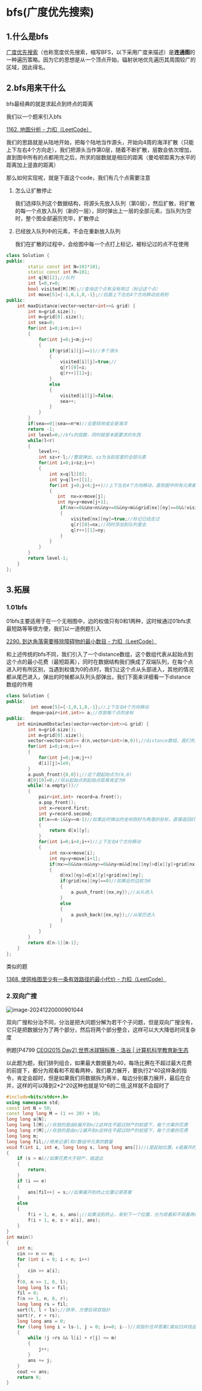 # bfs(广度优先搜索)

## 1.什么是bfs

[广度优先搜索](https://so.csdn.net/so/search?q=广度优先搜索&spm=1001.2101.3001.7020)（也称宽度优先搜索，缩写BFS，以下采用广度来描述）是**连通图**的一种遍历策略。因为它的思想是从一个顶点开始，辐射状地优先遍历其周围较广的区域，因此得名。

## 2.bfs用来干什么

bfs最经典的就是求起点到终点的距离

我们以一个题来引入bfs

[1162. 地图分析 - 力扣（LeetCode）](https://leetcode.cn/problems/as-far-from-land-as-possible/description/?envType=problem-list-v2&envId=breadth-first-search)

我们的思路就是从陆地开始，把每个陆地当作源头，开始向4周的海洋扩散（只能上下左右4个方向走），我们把源头当作第0层，随着不断扩散，层数会依次增加，直到图中所有的点都用完之后，所求的层数就是相应的距离（曼哈顿距离为水平的距离加上竖直的距离）

那么如何实现呢，就是下面这个code，我们有几个点需要注意

1. 怎么让扩散停止  

   我们选择队列这个数据结构，将源头先放入队列（第0层），然后扩散，将扩散的每一个点放入队列（新的一层），同时弹出上一层的全部元素，当队列为空时，整个图全部遍历完毕，扩散停止

2. 已经放入队列中的元素，不会在重新放入队列

   我们在扩散的过程中，会给图中每一个点打上标记，被标记过的点不在使用

```c++
class Solution {
public: 
        static const int N=101*101;
        static const int M=101;
        int q[N][2];//队列
        int l=0,r=0;
        bool visited[M][M];//查询这个点有没有用过（标记这个点）
        int move[5]={-1,0,1,0,-1};//后面上下左右4个方向移动会用到
public:
    int maxDistance(vector<vector<int>>& grid) {
        int n=grid.size();
        int m=grid[0].size();
        int sea=0;
        for(int i=0;i<n;i++)
        {
            for(int j=0;j<m;j++)
            {
                if(grid[i][j]==1)//多个源头
                {
                    visited[i][j]=true;//
                    q[r][0]=i;
                    q[r++][1]=j;
                }
                else
                {
                    visited[i][j]=false;
                    sea++;
                }
            }
        }
        if(sea==0||sea==n*m)//全是陆地或全是海洋
        return -1;
        int level=0;//bfs的层数，同时就是本题要求的东西
        while(l<r)
        {
            level++;
            int sz=r-l;//整层弹出，sz为当前层里的全部元素
            for(int i=0;i<sz;i++)
            {
                int x=q[l][0];
                int y=q[l++][1];
                for(int j=0;j<4;j++)//上下左右4个方向移动，直到图中所有元素都被使用过
                {
                   int  nx=x+move[j];
                   int ny=y+move[j+1];
                    if(nx>=0&&nx<n&&ny>=0&&ny<m&&grid[nx][ny]==0&&!visited[nx][ny])//不越界并且没有被走过并且为海洋
                    {
                        visited[nx][ny]=true;//标记已经走过
                        q[r][0]=nx;//同时添加到队列里去
                        q[r++][1]=ny;
                    }
                }
            }
        }
        return level-1;
    }
};
```

## 3.拓展

### 1.01bfs

01bfs主要适用于在一个无相图中，边的权值只有0和1两种，这时候通过01bfs求最短路等等很方便，我们以一道例题引入

[2290. 到达角落需要移除障碍物的最小数目 - 力扣（LeetCode）](https://leetcode.cn/problems/minimum-obstacle-removal-to-reach-corner/description/)

和上述传统的bfs不同，我们引入了一个distance数组，这个数组代表从起始点到这个点的最小花费（最短距离），同时在数据结构我们换成了双端队列，在每个点进入时有所区别，当遇到权值为0的点时，我们让这个点从头部进入，其他的情况都从尾巴进入，弹出的时候都从队列头部弹出，我们下面来详细看一下distance数组的作用

```c++
class Solution {
public: 
         int move[5]={-1,0,1,0,-1};//上下左右4个方向移动
         deque<pair<int,int>> a;//存放每个点的坐标
public:
    int minimumObstacles(vector<vector<int>>& grid) {
        int n=grid.size();
        int m=grid[0].size();
        vector<vector<int>> d(n,vector<int>(m,0));//distance数组，我们先让d数组中的每个值都为int最大值
        for(int i=0;i<n;i++)
        {
            for(int j=0;j<m;j++)
            d[i][j]=1e9;
        }
        a.push_front({0,0});//这个题起始点为(0,0)
        d[0][0]=0;//将从起始点到起始点距离肯定为0
        while(!a.empty())//
        {
            pair<int,int> record=a.front();
            a.pop_front();
            int x=record.first;
            int y=record.second;
            if(x==n-1&&y==m-1)//如果此时弹出的坐标刚好为角落的坐标，直接返回d[n-1][m-1]
            {
                return d[x][y];
            }
            for(int i=0;i<4;i++)//上下左右4个方向移动
            {
                int nx=x+move[i];
                int ny=y+move[i+1];
                if(nx>=0&&nx<n&&ny>=0&&ny<m&&d[nx][ny]>d[x][y]+grid[nx][ny])//如果距离更短，修改此时这个点d数组的值
                {
                    d[nx][ny]=d[x][y]+grid[nx][ny];
                    if(grid[nx][ny]==0)//如果此时边权为0
                    {
                        a.push_front({nx,ny});//从头进入
                    }
                    else
                    {
                        a.push_back({nx,ny});//从尾巴进入
                    }
                }
            }
        }
        return d[n-1][m-1];
    }
};
```

类似的题

[1368. 使网格图至少有一条有效路径的最小代价 - 力扣（LeetCode）](https://leetcode.cn/problems/minimum-cost-to-make-at-least-one-valid-path-in-a-grid/submissions/587864827/)

### 2.双向广搜

![image-20241220000901044](C:\Users\admin\AppData\Roaming\Typora\typora-user-images\image-20241220000901044.png)

双向广搜和分治不同，分治是把大问题分解为若干个子问题，但是双向广搜没有，它只是把数据分为了两个部分，然后将两个部分整合，这样可以大大降低时间复杂度

例题[P4799 [CEOI2015 Day2\] 世界冰球锦标赛 - 洛谷 | 计算机科学教育新生态](https://www.luogu.com.cn/problem/P4799)

以此题为题，我们排列组合，如果最大数据量为40，每场比赛在不超过最大花费的前提下，都分为观看和不观看两种，我们暴力展开，要执行2^40这样条的指令，肯定会超时，但是如果我们将数据拆为两半，每边分别暴力展开，最后在合并，这样的可以降到2*2^20这种也就是10^6的二倍,这样就不会超时了

```c++
#include<bits/stdc++.h>
using namespace std;
const int N = 50;
const long long M = (1 << 20) + 10;
long long a[N];
long long l[M];//存放的是由0展开到n/2这样在不超过财产的前提下，每个方案的花费
long long r[M];//存放的是由n/2展开到n这样在不超过财产的前提下，每个方案的花费
long long m;
long long fil;//用来记录l和r数组中元素的数量
void f(int i, int e, long long s, long long ans[])//i是起始位置，e是展开的终止位置，s为当前这个方案的花费
{
    if (s > m)//如果花费大于财产，就退出
    {
        return;
    }
    if (i == e)
    {
        ans[fil++] = s;//如果展开到终止位置记录答案
    }
    else
    {
        f(i + 1, e, s, ans);//如果没到终止，来到下一个位置，分为观看和不观看两种
        f(i + 1, e, s + a[i], ans);
    }
}
int main()
{
    int n;
    cin >> n >> m;
    for (int i = 0; i < n; i++)
    {
        cin >> a[i];
    }
    f(0, n >> 1, 0, l);
    long long ls = fil;
    fil = 0;
    f(n >> 1, n, 0, r);
    long long rs = fil;
    sort(l, l + ls);//排序，方便后续双指针
    sort(r, r + rs);
    long long ans = 0;
    for (long long i = ls-1, j = 0; i>=0; i--)//双指针合并答案(类似归并找逆序对)
    {
        while (j <rs && l[i] + r[j] <= m)
        {
            j++;
        }
        ans += j;
    }
    cout << ans;
    return 0;
}
```

